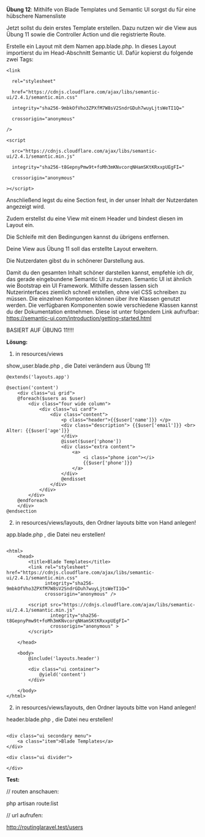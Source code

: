 
**Übung 12**: Mithilfe von Blade Templates und Semantic UI sorgst du für eine hübschere Namensliste

Jetzt sollst du dein erstes Template erstellen. Dazu nutzen wir die View aus Übung 11 sowie die Controller Action und die registrierte Route.

Erstelle ein Layout mit dem Namen app.blade.php. In dieses Layout importierst du im Head-Abschnitt Semantic UI. Dafür kopierst du folgende zwei Tags: 

```
<link

  rel="stylesheet"

  href="https://cdnjs.cloudflare.com/ajax/libs/semantic-ui/2.4.1/semantic.min.css"

  integrity="sha256-9mbkOfVho3ZPXfM7W8sV2SndrGDuh7wuyLjtsWeTI1Q="

  crossorigin="anonymous"

/>

<script

  src="https://cdnjs.cloudflare.com/ajax/libs/semantic-ui/2.4.1/semantic.min.js"

  integrity="sha256-t8GepnyPmw9t+foMh3mKNvcorqNHamSKtKRxxpUEgFI="

  crossorigin="anonymous"

></script>

```


Anschließend legst du eine Section fest, in der unser Inhalt der Nutzerdaten angezeigt wird. 

Zudem erstellst du eine View mit einem Header und bindest diesen im Layout ein. 

Die Schleife mit den Bedingungen kannst du übrigens entfernen. 

Deine View aus Übung 11 soll das erstellte Layout erweitern. 

Die Nutzerdaten gibst du in schönerer Darstellung aus.


Damit du den gesamten Inhalt schöner darstellen kannst, empfehle ich dir, das gerade eingebundene Semantic UI zu nutzen. Semantic UI ist ähnlich wie Bootstrap ein UI Framework. Mithilfe dessen lassen sich Nutzerinterfaces ziemlich schnell erstellen, ohne viel CSS schreiben zu müssen. Die einzelnen Komponten können über ihre Klassen genutzt werden. Die verfügbaren Komponenten sowie verschiedene Klassen kannst du der Dokumentation entnehmen. Diese ist unter folgendem Link aufrufbar: https://semantic-ui.com/introduction/getting-started.html


BASIERT AUF ÜBUNG 11!!!!

**Lösung:**

1. in resources/views

show_user.blade.php , die Datei verändern aus Übung 11!

```
@extends('layouts.app')

@section('content')
	<div class="ui grid">
	@foreach($users as $user)
		<div class="four wide column">
			<div class="ui card"> 
				<div class="content"> 
					<p class="header">{{$user['name']}} </p>
					<div class="description"> {{$user['email']}} <br> Alter: {{$user['age']}}
					</div>
					@isset($user['phone'])
					<div class="extra content">
						<a>
							<i class="phone icon"></i>
							{{$user['phone']}}
						</a>
					</div>
					@endisset
				</div>
			</div>
		</div>
	@endforeach
	</div>
@endsection	

```

2. in resources/views/layouts, den Ordner layouts bitte von Hand anlegen!

app.blade.php , die Datei neu erstellen!

```

<html>
	<head>
		<title>Blade Templates</title>
		<link rel="stylesheet" href="https://cdnjs.cloudflare.com/ajax/libs/semantic-ui/2.4.1/semantic.min.css"
			  integrity="sha256-9mbkOfVho3ZPXfM7W8sV2SndrGDuh7wuyLjtsWeTI1Q="
			  crossorigin="anonymous" />

		<script src="https://cdnjs.cloudflare.com/ajax/libs/semantic-ui/2.4.1/semantic.min.js"
				integrity="sha256-t8GepnyPmw9t+foMh3mKNvcorqNHamSKtKRxxpUEgFI="
				crossorigin="anonymous"	>
		</script>

	</head>
	
	<body>
		@include('layouts.header')
		
		<div class="ui container">
			@yield('content')
		</div>
		
	</body>
</html>

```

2. in resources/views/layouts, den Ordner layouts bitte von Hand anlegen!

header.blade.php , die Datei neu erstellen!

```

<div class="ui secondary menu">
	<a class="item">Blade Templates</a>
</div>

<div class="ui divider">

</div>

```

**Test:**


// routen anschauen:

php artisan route:list

// url aufrufen:

http://routinglaravel.test/users
